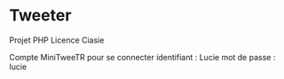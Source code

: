 # Tweeter
Projet PHP Licence Ciasie

Compte MiniTweeTR pour se connecter
identifiant : Lucie
mot de passe : lucie
